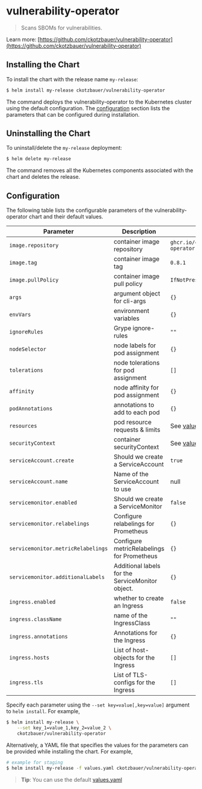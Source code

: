 # vulnerability-operator

> Scans SBOMs for vulnerabilities.

Learn more: [https://github.com/ckotzbauer/vulnerability-operator](https://github.com/ckotzbauer/vulnerability-operator)


## Installing the Chart

To install the chart with the release name `my-release`:

```bash
$ helm install my-release ckotzbauer/vulnerability-operator
```

The command deploys the vulnerability-operator to the Kubernetes cluster using the default configuration. The [configuration](#configuration) section lists the parameters that can be configured during installation.

## Uninstalling the Chart

To uninstall/delete the `my-release` deployment:

```bash
$ helm delete my-release
```
The command removes all the Kubernetes components associated with the chart and deletes the release.

## Configuration

The following table lists the configurable parameters of the vulnerability-operator chart and their default values.

|               Parameter                |                    Description                    |            Default                            |
| -------------------------------------- | ------------------------------------------------- | --------------------------------------------- |
| `image.repository`                     | container image repository                        | `ghcr.io/ckotzbauer/vulnerability-operator`   |
| `image.tag`                            | container image tag                               | `0.8.1`                                       |
| `image.pullPolicy`                     | container image pull policy                       | `IfNotPresent`                                |
| `args`                                 | argument object for cli-args                      | `{}`                                          |
| `envVars`                              | environment variables                             | `{}`                                          |
| `ignoreRules`                          | Grype ignore-rules                                | `""`                                          |
| `nodeSelector`                         | node labels for pod assignment                    | `{}`                                          |
| `tolerations`                          | node tolerations for pod assignment               | `[]`                                          |
| `affinity`                             | node affinity for pod assignment                  | `{}`                                          |
| `podAnnotations`                       | annotations to add to each pod                    | `{}`                                          |
| `resources`                            | pod resource requests & limits                    | See [values.yaml](values.yaml)                |
| `securityContext`                      | container securityContext                         | See [values.yaml](values.yaml)                |
| `serviceAccount.create`	             | Should we create a ServiceAccount	             | `true`                                        |
| `serviceAccount.name`		             | Name of the ServiceAccount to use                 | null                                          |
| `servicemonitor.enabled`	             | Should we create a ServiceMonitor	             | `false`                                       |
| `servicemonitor.relabelings`	         | Configure relabelings for Prometheus	             | `{}`                                          |
| `servicemonitor.metricRelabelings`	 | Configure metricRelabelings for Prometheus	     | `{}`                                          |
| `servicemonitor.additionalLabels`	     | Additional labels for the ServiceMonitor object.	 | `{}`                                          |
| `ingress.enabled`                      | whether to create an Ingress                      | `false`                                       |
| `ingress.className`                    | name of the IngressClass                          | `""`                                          |
| `ingress.annotations`                  | Annotations for the Ingress                       | `{}`                                          |
| `ingress.hosts`                        | List of host-objects for the Ingress              | `[]`                                          |
| `ingress.tls`                          | List of TLS-configs for the Ingress               | `[]`                                          |

Specify each parameter using the `--set key=value[,key=value]` argument to `helm install`. For example,

```bash
$ helm install my-release \
    --set key_1=value_1,key_2=value_2 \
    ckotzbauer/vulnerability-operator
```

Alternatively, a YAML file that specifies the values for the parameters can be provided while installing the chart. For example,

```bash
# example for staging
$ helm install my-release -f values.yaml ckotzbauer/vulnerability-operator
```

> **Tip**: You can use the default [values.yaml](values.yaml)
